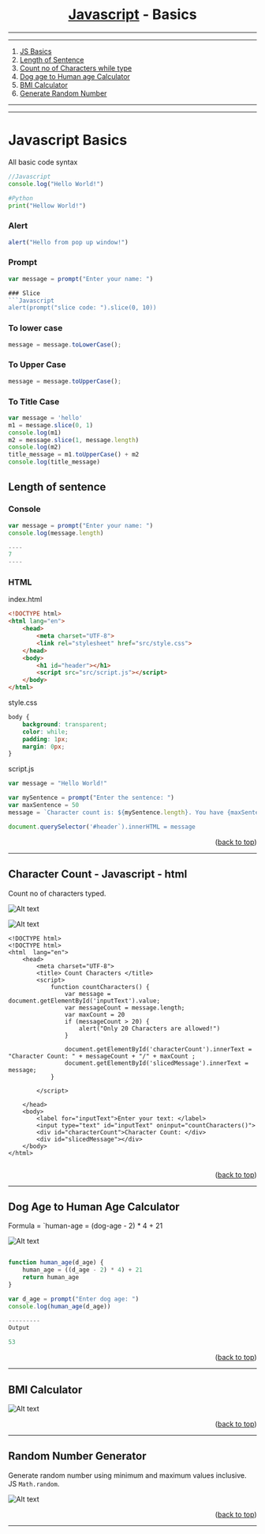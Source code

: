 <a name="readme-top"></a>


<div align="center">
<!-- Title: -->
<h1><a href="https://github.com/skthati/Javascript.git">Javascript</a> - Basics </h1>
</div>

<!-- Table of contents -->
<hr>
<hr>
<ol>
    <li><a href="#js-basics">JS Basics</a></li>
    <li><a href="#length-of-sentence">Length of Sentence</a></li>
    <li><a href="#count-characters-while-typing">Count no of Characters while type</a></li>
    <li><a href="d_age-to-h_age-calc">Dog age to Human age Calculator</a></li>
    <li><a href="bmi-calculator">BMI Calculator</a></li>
    <li><a href="random-number-generator">Generate Random Number</a></li>

</ol>
<hr>
<hr>


# Javascript Basics <a name="js-basics"></a>
 All basic code syntax 

```Javascript
//Javascript
console.log("Hello World!")
```
```Python
#Python
print("Hellow World!")
```
### Alert
```Javascript
alert("Hello from pop up window!")
```

### Prompt
```Javascript
var message = prompt("Enter your name: ")

### Slice
```Javascript
alert(prompt("slice code: ").slice(0, 10))
```

### To lower case
```Javascript
message = message.toLowerCase();
```

### To Upper Case
```javascript
message = message.toUpperCase();
```
### To Title Case
```javascript
var message = 'hello'
m1 = message.slice(0, 1)
console.log(m1)
m2 = message.slice(1, message.length)
console.log(m2)
title_message = m1.toUpperCase() + m2
console.log(title_message)
```


## Length of sentence
### Console
```Javascript
var message = prompt("Enter your name: ")
console.log(message.length)

----
7
----
```
### HTML
index.html
```html
<!DOCTYPE html>
<html lang="en">
    <head>
        <meta charset="UTF-8">
        <link rel="stylesheet" href="src/style.css">
    </head>
    <body>
        <h1 id="header"></h1>
        <script src="src/script.js"></script>
    </body>
</html>
```
style.css
```css
body {
    background: transparent;
    color: while;
    padding: 1px;
    margin: 0px;
}
```
script.js
```javascript
var message = "Hello World!"

var mySentence = prompt("Enter the sentence: ")
var maxSentence = 50
message = `Character count is: ${mySentence.length}. You have {maxSentence - mySentence.length} characters left!`

document.querySelector('#header`).innerHTML = message
```

<p align="right">(<a href="#readme-top">back to top</a>)</p>
<hr>  

## Character Count - Javascript - html <a name="count-characters-while-typing"></a>
Count no of characters typed.

![Alt text](count-characters/character-count.gif)
</hr>

![Alt text](count-characters/alert_char_limit.gif)

```html, javascript
<!DOCTYPE html>
<!DOCTYPE html>
<html  lang="en">
	<head>
    	<meta charset="UTF-8">
        <title> Count Characters </title>
        <script>
        	function countCharacters() {
            	var message = document.getElementById('inputText').value;
                var messageCount = message.length;
                var maxCount = 20
                if (messageCount > 20) {
                	alert("Only 20 Characters are allowed!")
                }
                
                document.getElementById('characterCount').innerText = "Character Count: " + messageCount + "/" + maxCount ;
                document.getElementById('slicedMessage').innerText = message;
           	}
            
        </script>
            
    </head>
    <body>
    	<label for="inputText">Enter your text: </label>
        <input type="text" id="inputText" oninput="countCharacters()">
        <div id="characterCount">Character Count: </div>
        <div id="slicedMessage"></div>
    </body>
</html>
    	
```
<p align="right">(<a href="#readme-top">back to top</a>)</p>
<hr>  

## Dog Age to Human Age Calculator <a name="d_age-to-h_age-calc"></a>

Formula = `human-age = (dog-age - 2) * 4 + 21

![Alt text](dog_human_age_calculator/dog-age.gif)

```Javascript

function human_age(d_age) {
    human_age = ((d_age - 2) * 4) + 21
    return human_age
}

var d_age = prompt("Enter dog age: ")
console.log(human_age(d_age))

---------
Output

53

```
<p align="right">(<a href="#readme-top">back to top</a>)</p>
<hr>  

## BMI Calculator <a name="bmi-calculator">


![Alt text](bmi-calculator/bmi_calc.gif)

<p align="right">(<a href="#readme-top">back to top</a>)</p>
<hr>  

## Random Number Generator <a name="random-number-generator"></a>

Generate random number using minimum and maximum values inclusive. JS `Math.random`.

![Alt text](random-number-generator/random-number.gif)

<p align="right">(<a href="#readme-top">back to top</a>)</p>
<hr>  
